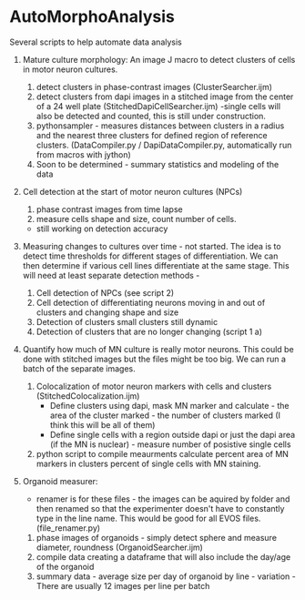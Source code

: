 # AutoMorphoAnalysis
Several scripts to help automate data analysis

1. Mature culture morphology: An image J macro to detect clusters of cells in motor neuron cultures.
      1. detect clusters in phase-contrast images (ClusterSearcher.ijm)
      2. detect clusters from dapi images in a stitched image from the center of a 24 well plate (StitchedDapiCellSearcher.ijm)
      -single cells will also be detected and counted, this is still under construction.
      3. pythonsampler - measures distances between clusters in a radius and the nearest three clusters for
defined region of reference clusters. (DataCompiler.py / DapiDataCompiler.py, automatically run from macros with jython)
      4. Soon to be determined - summary statistics and modeling of the data

2. Cell detection at the start of motor neuron cultures (NPCs)
      1. phase contrast images from time lapse
      2. measure cells shape and size, count number of cells.  
    - still working on detection accuracy
    
3. Measuring  changes to cultures over time - not started.
The idea is to detect time thresholds for different stages of differentiation. 
We can then determine if various cell lines differentiate at the same stage.
This will need at least separate detection methods -
      1. Cell detection of NPCs (see script 2)
      2. Cell detection of differentiating neurons moving in and out of clusters and changing shape and size
      3. Detection of clusters small clusters still dynamic
      4. Detection of clusters that are no longer changing (script 1 a)
      
4. Quantify how much of MN culture is really motor neurons. 
    This could be done with stitched images but the files might be too big. We can run a batch of the separate images.
      1. Colocalization of motor neuron markers with cells and clusters (StitchedColocalization.ijm)
            - Define clusters using dapi, mask MN marker and calculate 
                  - the area of the cluster marked
                  - the number of clusters marked (I think this will be all of them)
            - Define single cells with a region outside dapi or just the dapi area (if the MN is nuclear)
                  - measure number of posistive single cells
      2. python script to compile meaurments calculate percent area of MN markers in clusters
      percent of single cells with MN staining. 
                    
                    
5. Organoid measurer: 
      - renamer is for these files - the images can be aquired by folder and then renamed so that
      the experimenter doesn't have to constantly type in the line name.  This would be good for all EVOS
      files. (file_renamer.py)
      1. phase images of organoids - simply detect sphere and measure diameter, roundness (OrganoidSearcher.ijm)
      2. compile data creating a dataframe that will also include the day/age of the organoid
      3. summary data - average size per day of organoid by line - variation - There are usually 12 images
      per line per batch
      
      
      
      






